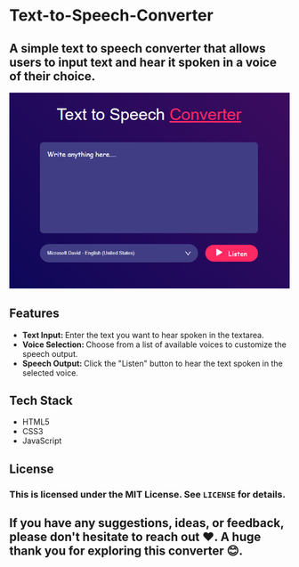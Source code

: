 # Text-to-Speech-Converter

##  A simple text to speech converter that allows users to input text and hear it spoken in a voice of their choice.
<img src = "/screenshots/converter.png"/>

## Features
* <b>Text Input: </b> Enter the text you want to hear spoken in the textarea.
* <b> Voice Selection: </b> Choose from a list of available voices to customize the speech output.
* <b> Speech Output: </b> Click the "Listen" button to hear the text spoken in the selected voice.

## Tech Stack
* HTML5
* CSS3
* JavaScript

## License
### This is licensed under the MIT License. See `LICENSE` for details.

## If you have any suggestions, ideas, or feedback, please don't hesitate to reach out ❤️. A huge thank you for exploring this converter 😊.

